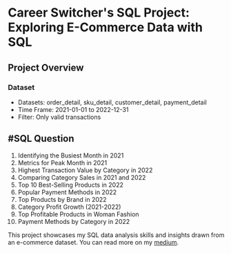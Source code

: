 # Career Switcher's SQL Project: Exploring E-Commerce Data with SQL

## Project Overview

### Dataset
- Datasets: order_detail, sku_detail, customer_detail, payment_detail
- Time Frame: 2021-01-01 to 2022-12-31
- Filter: Only valid transactions

## #SQL Question
1. Identifying the Busiest Month in 2021
2. Metrics for Peak Month in 2021
3. Highest Transaction Value by Category in 2022
4. Comparing Category Sales in 2021 and 2022
5. Top 10 Best-Selling Products in 2022
6. Popular Payment Methods in 2022
7. Top Products by Brand in 2022
8. Category Profit Growth (2021-2022)
9. Top Profitable Products in Woman Fashion
10. Payment Methods by Category in 2022

This project showcases my SQL data analysis skills and insights drawn from an e-commerce dataset. 
You can read more on my [medium](https://medium.com/@devinirfana/career-switchers-sql-project-exploring-e-commerce-data-with-sql-97725f9933a3).